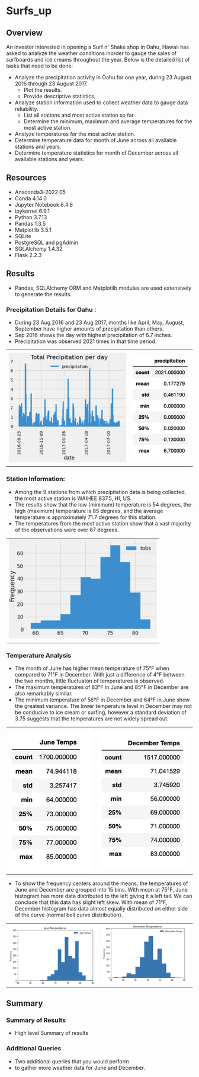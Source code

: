 # Surfs_up

## Overview

An investor interested in opening a Surf n' Shake shop in Oahu, Hawaii has asked to analyze the weather conditions inorder to gauge the sales of surfboards and ice creams throughout the year. Below is the detailed list of tasks that need to be done:
- Analyze the precipitation activity in Oahu for one year, during 23 August 2016 through 23 August 2017.
  - Plot the results.
  - Provide descriptive statistics.
- Analyze station information used to collect weather data to gauge data reliability.
  - List all stations and most active station so far.
  - Determine the minimum, maximum and average temperatures for the most active station.
- Analyze temperatures for the most active station.
- Determine temperature data for month of June across all available stations and years.
- Determine temperature statistics for month of December across all available stations and years.

## Resources

- Anaconda3-2022.05
- Conda 4.14.0
- Jupyter Notebook 6.4.8
- ipykernel 6.9.1
- Python 3.7.13
- Pandas 1.3.5
- Matplotlib 3.5.1
- SQLite
- PostgreSQL and pgAdmin
- SQLAlchemy 1.4.32
- Flask 2.2.3


## Results
- Pandas, SQLAlchemy ORM and Matplotlib modules are used extensively to generate the results. 

### Precipitation Details for Oahu :

- During 23 Aug 2016 and 23 Aug 2017, months like April, May, August, September have higher amounts of precipitation than others. 
- Sep 2016 shows the day with highest precipitation of 6.7 inches.
- Precipitation was observed 2021 times in that time period.
<table align="center">
<tr>
<td><img src="Resources/Prcp_Oahu.png" width="400"/></td>
<td><img src="Resources/Prcp_sts.png" width="200"/></td>
</tr>
</table>

### Station Information: 

- Among the 9 stations from which precipitation data is being collected, the most active station is WAIHEE 837.5, HI, US. 
- The results show that the low (minimum) temperature is 54 degrees, the high (maximum) temperature is 85 degrees, and the average temperature is approximately 71.7 degrees for this station. 
- The temperatures from the most active station show that a vast majority of the observations were over 67 degrees.  

<table align="center"><tr><td><img src="Resources/Temps_obs.png" width="400"/></td></tr></table>

### Temperature Analysis

- The month of June has higher mean temperature of 75°F when compared to 71°F in December. With just a difference of 4°F between the two months, little fluctuaton of temperatures is observed.
- The maximum temperatures of 83°F in June and 85°F in December are also remarkably similar.
- The minimum temperature of 56°F in December and 64°F in June show the greatest variance. The lower temperature level in December may not be conducive to ice cream or surfing, however a standard deviation of 3.75 suggests that the temperatures are not widely spread out. 
<table align="center"><tr>
<td><img src="Resources/Jun_sts.png" width="250"/></td>
<td><img src="Resources/Dec_sts.png" width="275"/></td>
</tr></table>

- To show the frequency centers around the means, the temperatures of June and December are grouped into 15 bins. With mean at 75°F, June histogram has more data distributed to the left giving it a left tail. We can conclude that this data has slight left skew. With mean of 71°F, December histogram has data almost equally distributed on either side of the curve (normal bell curve distribution).
<table align="center">
<tr>
<td><img src="Resources/Temps_jun.png" width="400"/></td>
<td><img src="Resources/Temps_dec.png" width="400"/></td>
</tr>
</table>

## Summary

### Summary of Results 

- High level Summary of results

### Additional Queries 

- Two additional queries that you would perform 
- to gather more weather data for June and December.
